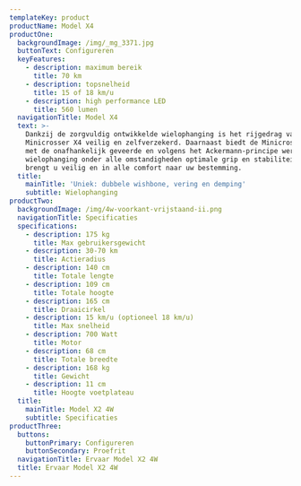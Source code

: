```yaml
---
templateKey: product
productName: Model X4
productOne:
  backgroundImage: /img/_mg_3371.jpg
  buttonText: Configureren
  keyFeatures:
    - description: maximum bereik
      title: 70 km
    - description: topsnelheid
      title: 15 of 18 km/u
    - description: high performance LED
      title: 560 lumen
  navigationTitle: Model X4
  text: >-
    Dankzij de zorgvuldig ontwikkelde wielophanging is het rijgedrag van de
    Minicrosser X4 veilig en zelfverzekerd. Daarnaast biedt de Minicrosser X4
    met de onafhankelijk geveerde en volgens het Ackermann-principe werkende
    wielophanging onder alle omstandigheden optimale grip en stabiliteit. De X4
    brengt u veilig en in alle comfort naar uw bestemming.
  title:
    mainTitle: 'Uniek: dubbele wishbone, vering en demping'
    subtitle: Wielophanging
productTwo:
  backgroundImage: /img/4w-voorkant-vrijstaand-ii.png
  navigationTitle: Specificaties
  specifications:
    - description: 175 kg
      title: Max gebruikersgewicht
    - description: 30-70 km
      title: Actieradius
    - description: 140 cm
      title: Totale lengte
    - description: 109 cm
      title: Totale hoogte
    - description: 165 cm
      title: Draaicirkel
    - description: 15 km/u (optioneel 18 km/u)
      title: Max snelheid
    - description: 700 Watt
      title: Motor
    - description: 68 cm
      title: Totale breedte
    - description: 168 kg
      title: Gewicht
    - description: 11 cm
      title: Hoogte voetplateau
  title:
    mainTitle: Model X2 4W
    subtitle: Specificaties
productThree:
  buttons:
    buttonPrimary: Configureren
    buttonSecondary: Proefrit
  navigationTitle: Ervaar Model X2 4W
  title: Ervaar Model X2 4W
---
```


